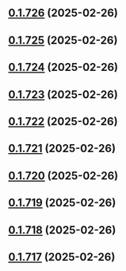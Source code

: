 ## [0.1.726](https://github.com/binary-braids/terraform-oracle/compare/v0.1.725...v0.1.726) (2025-02-26)



## [0.1.725](https://github.com/binary-braids/terraform-oracle/compare/v0.1.724...v0.1.725) (2025-02-26)



## [0.1.724](https://github.com/binary-braids/terraform-oracle/compare/v0.1.723...v0.1.724) (2025-02-26)



## [0.1.723](https://github.com/binary-braids/terraform-oracle/compare/v0.1.722...v0.1.723) (2025-02-26)



## [0.1.722](https://github.com/binary-braids/terraform-oracle/compare/v0.1.721...v0.1.722) (2025-02-26)



## [0.1.721](https://github.com/binary-braids/terraform-oracle/compare/v0.1.720...v0.1.721) (2025-02-26)



## [0.1.720](https://github.com/binary-braids/terraform-oracle/compare/v0.1.719...v0.1.720) (2025-02-26)



## [0.1.719](https://github.com/binary-braids/terraform-oracle/compare/v0.1.718...v0.1.719) (2025-02-26)



## [0.1.718](https://github.com/binary-braids/terraform-oracle/compare/v0.1.717...v0.1.718) (2025-02-26)



## [0.1.717](https://github.com/binary-braids/terraform-oracle/compare/v0.1.716...v0.1.717) (2025-02-26)



